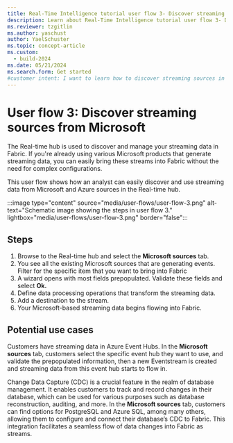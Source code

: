 ```yaml
---
title: Real-Time Intelligence tutorial user flow 3- Discover streaming sources from Microsoft
description: Learn about Real-Time Intelligence tutorial user flow 3- Discover streaming sources in Microsoft Fabric.
ms.reviewer: tzgitlin
ms.author: yaschust
author: YaelSchuster
ms.topic: concept-article
ms.custom:
  - build-2024
ms.date: 05/21/2024
ms.search.form: Get started
#customer intent: I want to learn how to discover streaming sources in Real-Time Intelligence.
---
```


# User flow 3: Discover streaming sources from Microsoft

The Real-time hub is used to discover and manage your streaming data in Fabric. If you're already using various Microsoft products that generate streaming data, you can easily bring these streams into Fabric without the need for complex configurations.

This user flow shows how an analyst can easily discover and use streaming data from Microsoft and Azure sources in the Real-time hub.

:::image type="content" source="media/user-flows/user-flow-3.png" alt-text="Schematic image showing the steps in user flow 3." lightbox="media/user-flows/user-flow-3.png" border="false":::

## Steps

1. Browse to the Real-time hub and select the **Microsoft sources** tab.
1. You see all the existing Microsoft sources that are generating events. Filter for the specific item that you want to bring into Fabric
1. A wizard opens with most fields prepopulated. Validate these fields and select **Ok.**
1. Define data processing operations that transform the streaming data.
1. Add a destination to the stream.
1. Your Microsoft-based streaming data begins flowing into Fabric.

## Potential use cases

Customers have streaming data in Azure Event Hubs. In the **Microsoft sources** tab, customers select the specific event hub they want to use, and validate the prepopulated information, then a new Eventstream is created and streaming data from this event hub starts to flow in.

Change Data Capture (CDC) is a crucial feature in the realm of database management. It enables customers to track and record changes in their database, which can be used for various purposes such as database reconstruction, auditing, and more. In the **Microsoft sources** tab, customers can find options for PostgreSQL and Azure SQL, among many others, allowing them to configure and connect their database’s CDC to Fabric. This integration facilitates a seamless flow of data changes into Fabric as streams.

